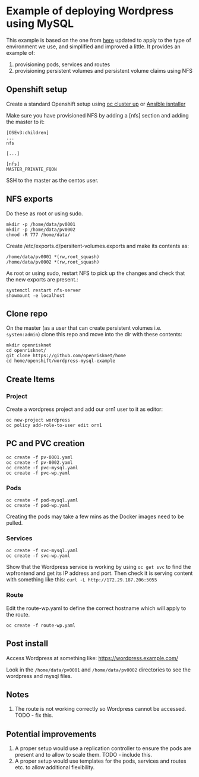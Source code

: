 # Example of deploying Wordpress using MySQL

This example is based on the one from 
[here](https://github.com/openshift/origin/tree/master/examples/wordpress)
updated to apply to the type of environment we use, and simplified and improved
a little. It provides an example of:

1. provisioning pods, services and routes
1. provisioning persistent volumes and persistent volume claims using NFS

## Openshift setup

Create a standard Openshift setup using 
[oc cluster up](https://github.com/OpenRiskNet/home/blob/master/openshift/openshift_centos.md) 
or [Ansible isntaller](https://github.com/OpenRiskNet/home/blob/master/openshift/ansible-all-in-one.md)

Make sure you have provisioned NFS by adding a \[nfs\] section and adding the master to
it:

    [OSEv3:children]
    ...
    nfs
    
    [...]
    
    [nfs]
    MASTER_PRIVATE_FQDN


SSH to the master as the centos user. 

## NFS exports

Do these as root or using sudo.

```
mkdir -p /home/data/pv0001
mkdir -p /home/data/pv0002
chmod -R 777 /home/data/
```

Create /etc/exports.d/persitent-volumes.exports and make its contents as:
```
/home/data/pv0001 *(rw,root_squash)
/home/data/pv0002 *(rw,root_squash)
```

As root or using sudo, restart NFS to pick up the changes and check that
the new exports are present.:
```
systemctl restart nfs-server
showmount -e localhost
```

## Clone repo
On the master (as a user that can create persistent volumes i.e. `system:admin`)
clone this repo and move into the dir with these contents:
```
mkdir openrisknet
cd openrisknet/
git clone https://github.com/openrisknet/home
cd home/openshift/wordpress-mysql-example
```

## Create Items

### Project

Create a wordpress project and add our orn1 user to it as editor:
```
oc new-project wordpress
oc policy add-role-to-user edit orn1
```

## PC and PVC creation

```
oc create -f pv-0001.yaml
oc create -f pv-0002.yaml
oc create -f pvc-mysql.yaml
oc create -f pvc-wp.yaml
```

### Pods

```
oc create -f pod-mysql.yaml
oc create -f pod-wp.yaml
```
Creating the pods may take a few mins as the Docker images need to be pulled.

### Services

```
oc create -f svc-mysql.yaml
oc create -f svc-wp.yaml
```
Show that the Wordpress service is working by using `oc get svc` to find the wpfrontend
and get its IP address and port. Then check it is serving content with something like this:
`curl -L http://172.29.187.206:5055`

### Route

Edit the route-wp.yaml to define the correct hostname which will apply to the route.
```
oc create -f route-wp.yaml
```

## Post install

Access Wordpress at something like: https://wordpress.example.com/

Look in the `/home/data/pv0001` and `/home/data/pv0002` directories to see the wordpress
and mysql files.

## Notes

1. The route is not working correctly so Wordpress cannot be accessed. TODO - fix this.

## Potential improvements

1. A proper setup would use a replication controller to ensure the pods are present
and to allow to scale them. TODO - include this.
2. A proper setup would use templates for the pods, services and routes etc. to allow
additional flexibility. 

